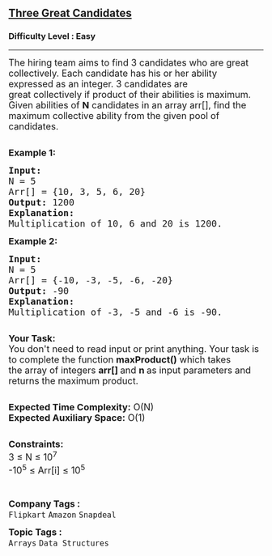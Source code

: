 <h2><a href="https://www.geeksforgeeks.org/problems/three-great-candidates0515/1?utm_source=gfg&utm_medium=article&utm_campaign=bottom_sticky_on_article">Three Great Candidates</a></h2><h3>Difficulty Level : Easy</h3><hr><div class="problems_problem_content__Xm_eO"><p><span style="font-size:18px">The hiring team&nbsp;aims to find 3 candidates who are great collectively. Each candidate has his or her ability expressed as&nbsp;an integer. 3 candidates are great&nbsp;collectively if product of their&nbsp;abilities is maximum. Given abilities of <strong>N</strong> candidates in an array arr[], find the maximum collective ability from the given pool of candidates.</span></p>

<p><br>
<span style="font-size:18px"><strong>Example 1:</strong></span></p>

<pre><span style="font-size:18px"><strong>Input:
</strong>N = 5
Arr[] = {10, 3, 5, 6, 20}
<strong>Output:</strong> 1200
<strong>Explanation:</strong>
Multiplication of 10, 6 and 20 is 1200.</span>
</pre>

<p><span style="font-size:18px"><strong>Example 2:</strong></span></p>

<pre><span style="font-size:18px"><strong>Input:
</strong>N = 5
Arr[] = {-10, -3, -5, -6, -20}
<strong>Output:</strong> -90
<strong>Explanation:</strong>
Multiplication of -3, -5 and -6 is -90.</span></pre>

<p><br>
<span style="font-size:18px"><strong>Your Task:</strong><br>
You don't need to read input or print anything. Your task is to complete the function&nbsp;<strong>maxProduct</strong><strong>()</strong>&nbsp;which takes the&nbsp;array of&nbsp;integers&nbsp;<strong>arr[]&nbsp;</strong>and&nbsp;<strong>n&nbsp;</strong>as input parameters and returns the maximum product.</span></p>

<p><br>
<span style="font-size:18px"><strong>Expected Time Complexity:</strong>&nbsp;O(N)<br>
<strong>Expected Auxiliary Space:</strong>&nbsp;O(1)</span></p>

<p><br>
<span style="font-size:18px"><strong>Constraints:</strong><br>
3 ≤ N ≤ 10<sup>7</sup><br>
-10<sup>5</sup> ≤ Arr[i]&nbsp;≤ 10<sup>5</sup></span></p>

<p>&nbsp;</p>
</div><p><span style=font-size:18px><strong>Company Tags : </strong><br><code>Flipkart</code>&nbsp;<code>Amazon</code>&nbsp;<code>Snapdeal</code>&nbsp;<br><p><span style=font-size:18px><strong>Topic Tags : </strong><br><code>Arrays</code>&nbsp;<code>Data Structures</code>&nbsp;